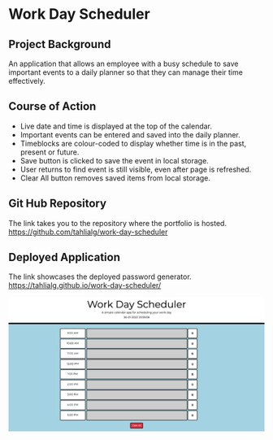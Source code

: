 # Work Day Scheduler

## Project Background
An application that allows an employee with a busy schedule to save important events to a daily planner so that they can manage their time effectively.

## Course of Action
- Live date and time is displayed at the top of the calendar.
- Important events can be entered and saved into the daily planner.
- Timeblocks are colour-coded to display whether time is in the past, present or future.
- Save button is clicked to save the event in local storage.
- User returns to find event is still visible, even after page is refreshed.
- Clear All button removes saved items from local storage.

## Git Hub Repository
The link takes you to the repository where the portfolio is hosted.
https://github.com/tahlialg/work-day-scheduler 

## Deployed Application
The link showcases the deployed password generator.
https://tahlialg.github.io/work-day-scheduler/

![Mockup image!](assets/images/work-day-scheduler-mockup.png)